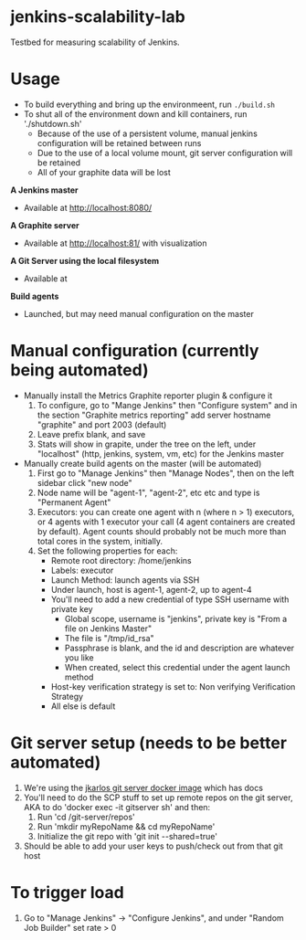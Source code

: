 # jenkins-scalability-lab
Testbed for measuring scalability of Jenkins.

# Usage
* To build everything and bring up the environmeent, run `./build.sh`
* To shut all of the environment down and kill containers, run './shutdown.sh'
    - Because of the use of a persistent volume, manual jenkins configuration will be retained between runs
    - Due to the use of a local volume mount, git server configuration will be retained
    - All of your graphite data will be lost

**A Jenkins master**
* Available at [http://localhost:8080/](http://localhost:8080/)

**A Graphite server**
* Available at [http://localhost:81/](http://localhost:81/) with visualization

**A Git Server using the local filesystem**
* Available at 

**Build agents**
* Launched, but may need manual configuration on the master

# Manual configuration (currently being automated)
* Manually install the Metrics Graphite reporter plugin & configure it
    1. To configure, go to "Mange Jenkins" then "Configure system" and in the section "Graphite metrics reporting" add server hostname "graphite" and port 2003 (default)
    2. Leave prefix blank, and save
    3. Stats will show in grapite, under the tree on the left, under "localhost" (http, jenkins, system, vm, etc) for the Jenkins master
* Manually create build agents on the master (will be automated)
    1. First go to "Manage Jenkins" then "Manage Nodes", then on the left sidebar click "new node"
    2. Node name will be "agent-1", "agent-2", etc etc and type is "Permanent Agent"
    3. Executors: you can create one agent with n (where n > 1) executors, or 4 agents with 1 executor your call (4 agent containers are created by default).  Agent counts should probably not be much more than total cores in the system, initially.
    4. Set the following properties for each:
        - Remote root directory: /home/jenkins
        - Labels: executor
        - Launch Method: launch agents via SSH
        - Under launch, host is agent-1, agent-2, up to agent-4
        - You'll need to add a new credential of type SSH username with private key
            + Global scope, username is "jenkins", private key is "From a file on Jenkins Master"
            + The file is "/tmp/id_rsa"
            + Passphrase is blank, and the id and description are whatever you like
            + When created, select this credential under the agent launch method
        - Host-key verification strategy is set to: Non verifying Verification Strategy
        - All else is default

# Git server setup (needs to be better automated)
1. We're using the [jkarlos git server docker image](https://hub.docker.com/r/jkarlos/git-server-docker/) which has docs
2. You'll need to do the SCP stuff to set up remote repos on the git server, AKA to do 'docker exec -it gitserver sh' and then:
    1. Run 'cd /git-server/repos'
    2. Run 'mkdir myRepoName && cd myRepoName'
    3. Initialize the git repo with 'git init --shared=true'
4. Should be able to add your user keys to push/check out from that git host

# To trigger load
1. Go to "Manage Jenkins" -> "Configure Jenkins", and under "Random Job Builder" set rate > 0